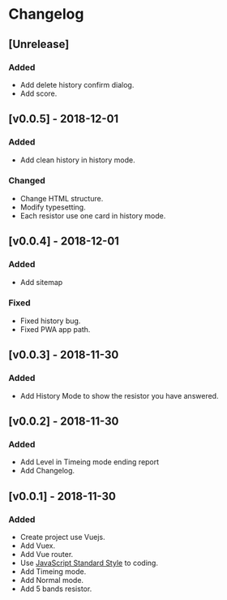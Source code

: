 # Changelog

## [Unrelease]
### Added
- Add delete history confirm dialog.
- Add score.

## [v0.0.5] - 2018-12-01
### Added
- Add clean history in history mode.
### Changed
- Change HTML structure.
- Modify typesetting.
- Each resistor use one card in history mode.

## [v0.0.4] - 2018-12-01
### Added
- Add sitemap
### Fixed
- Fixed history bug.
- Fixed PWA app path.

## [v0.0.3] - 2018-11-30
### Added
- Add History Mode to show the resistor you have answered.

## [v0.0.2] - 2018-11-30
### Added
- Add Level in Timeing mode ending report
- Add Changelog.

## [v0.0.1] - 2018-11-30
### Added
- Create project use Vuejs.
- Add Vuex.
- Add Vue router.
- Use [JavaScript Standard Style](https://github.com/standard/standard) to coding.
- Add Timeing mode.
- Add Normal mode.
- Add 5 bands resistor.

[Unreleased]: https://github.com/wilicw/resicolor/tree/develop
[0.0.1]: https://github.com/wilicw/resicolor/releases/tag/v0.0.1
[0.0.2]: https://github.com/wilicw/resicolor/releases/tag/v0.0.2
[0.0.3]: https://github.com/wilicw/resicolor/releases/tag/v0.0.3
[0.0.4]: https://github.com/wilicw/resicolor/releases/tag/v0.0.4

